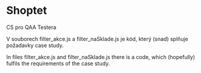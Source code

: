# Shoptet
 CS pro QAA Testera

V souborech filter_akce.js a filter_naSklade.js je kód, který (snad) splňuje požadavky case study.

In files filter_akce.js and filter_naSklade.js there is a code, which (hopefully) fulfils the requirements of the case study.